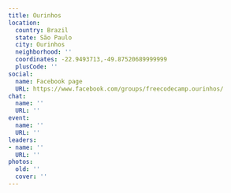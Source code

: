 ```yaml
---
title: Ourinhos
location:
  country: Brazil
  state: São Paulo
  city: Ourinhos
  neighborhood: ''
  coordinates: -22.9493713,-49.87520689999999
  plusCode: ''
social:
  name: Facebook page
  URL: https://www.facebook.com/groups/freecodecamp.ourinhos/
chat:
  name: ''
  URL: ''
event:
  name: ''
  URL: ''
leaders:
- name: ''
  URL: ''
photos:
  old: ''
  cover: ''
---
```

